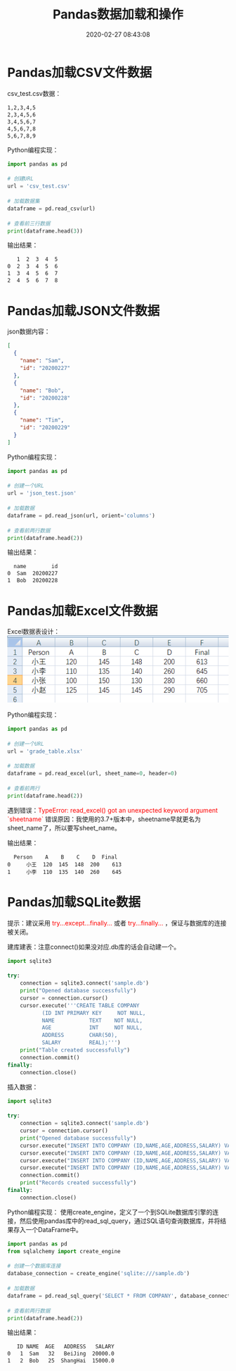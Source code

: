 ﻿---
title: Pandas数据加载和操作
date: 2020-02-27 08:43:08
summary: 本文分享Pandas数据加载和操作的相关内容，数据源包括csv、json、excel、sqlite等。
tags:
- Python
- Pandas
categories:
- Python
---

# Pandas加载CSV文件数据

csv_test.csv数据：
```
1,2,3,4,5
2,3,4,5,6
3,4,5,6,7
4,5,6,7,8
5,6,7,8,9
```

Python编程实现：
```python
import pandas as pd

# 创建URL
url = 'csv_test.csv'

# 加载数据集
dataframe = pd.read_csv(url)

# 查看前三行数据
print(dataframe.head(3))
```

输出结果：
```
   1  2  3  4  5
0  2  3  4  5  6
1  3  4  5  6  7
2  4  5  6  7  8
```

# Pandas加载JSON文件数据

json数据内容：
```json
[
  {
    "name": "Sam",
    "id": "20200227"
  },
  {
    "name": "Bob",
    "id": "20200228"
  },
  {
    "name": "Tim",
    "id": "20200229"
  }
]
```

Python编程实现：
```python
import pandas as pd

# 创建一个URL
url = 'json_test.json'

# 加载数据
dataframe = pd.read_json(url, orient='columns')

# 查看前两行数据
print(dataframe.head(2))
```

输出结果：
```
  name        id
0  Sam  20200227
1  Bob  20200228
```

# Pandas加载Excel文件数据

Excel数据表设计：
![](../../../images/软件开发/Python/Pandas数据加载和操作/1.png)

Python编程实现：
```python
import pandas as pd

# 创建一个URL
url = 'grade_table.xlsx'

# 加载数据
dataframe = pd.read_excel(url, sheet_name=0, header=0)

# 查看前两行
print(dataframe.head(2))
```

遇到错误：<font color="red">TypeError: read_excel() got an unexpected keyword argument \`sheetname\`
</font>
错误原因：我使用的3.7+版本中，sheetname早就更名为sheet_name了，所以要写sheet_name。

输出结果：
```
  Person    A    B    C    D  Final
0     小王  120  145  148  200    613
1     小李  110  135  140  260    645
```

# Pandas加载SQLite数据

提示：建议采用 <font color="red">try...except...finally...</font> 或者 <font color="red">try...finally...</font> ，保证与数据库的连接被关闭。

建库建表：注意connect()如果没对应.db库的话会自动建一个。
```python
import sqlite3

try:
    connection = sqlite3.connect('sample.db')
    print("Opened database successfully")
    cursor = connection.cursor()
    cursor.execute('''CREATE TABLE COMPANY
           (ID INT PRIMARY KEY     NOT NULL,
           NAME           TEXT    NOT NULL,
           AGE            INT     NOT NULL,
           ADDRESS        CHAR(50),
           SALARY         REAL);''')
    print("Table created successfully")
    connection.commit()
finally:
    connection.close()
```

插入数据：
```python
import sqlite3

try:
    connection = sqlite3.connect('sample.db')
    cursor = connection.cursor()
    print("Opened database successfully")
    cursor.execute("INSERT INTO COMPANY (ID,NAME,AGE,ADDRESS,SALARY) VALUES (1, 'Sam', 32, 'BeiJing', 20000.00)")
    cursor.execute("INSERT INTO COMPANY (ID,NAME,AGE,ADDRESS,SALARY) VALUES (2, 'Bob', 25, 'ShangHai', 15000.00)")
    cursor.execute("INSERT INTO COMPANY (ID,NAME,AGE,ADDRESS,SALARY) VALUES (3, 'Jack', 23, 'Norway', 20000.00)")
    cursor.execute("INSERT INTO COMPANY (ID,NAME,AGE,ADDRESS,SALARY) VALUES (4, 'Tom', 25, 'GuangZhou', 65000.00)")
    connection.commit()
    print("Records created successfully")
finally:
    connection.close()
```

Python编程实现：
使用create_engine，定义了一个到SQLite数据库引擎的连接，然后使用pandas库中的read_sql_query，通过SQL语句查询数据库，并将结果存入一个DataFrame中。
```python
import pandas as pd
from sqlalchemy import create_engine

# 创建一个数据库连接
database_connection = create_engine('sqlite:///sample.db')

# 加载数据
dataframe = pd.read_sql_query('SELECT * FROM COMPANY', database_connection)

# 查看前两行数据
print(dataframe.head(2))
```

输出结果：
```
   ID NAME  AGE   ADDRESS   SALARY
0   1  Sam   32   BeiJing  20000.0
1   2  Bob   25  ShangHai  15000.0
```
